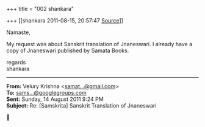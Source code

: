 +++
title = "002 shankara"

+++
[[shankara	2011-08-15, 20:57:47 [Source](https://groups.google.com/g/samskrita/c/YrtHf92jvRc)]]



Namaste,

  

My request was about Sanskrit translation of Jnaneswari. I already have a copy of Jnaneswari published by Samata Books.



regards  
shankara  

------------------------------------------------------------------------

**From:** Velury Krishna \<[samat...@gmail.com]()\>  
**To:** [sams...@googlegroups.com]()  
**Sent:** Sunday, 14 August 2011 9:24 PM  
**Subject:** Re: \[Samskrita\] Sanskrit Translation of Jnaneswari  



